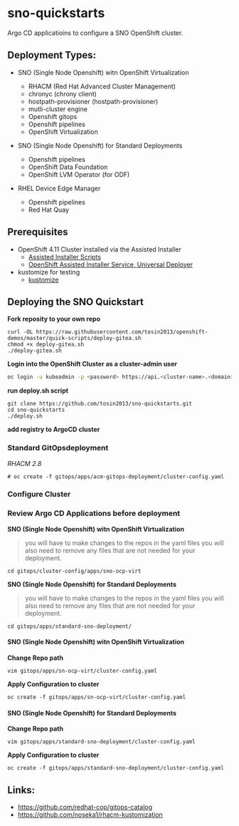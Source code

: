 # sno-quickstarts

Argo CD applicatioins to configure a SNO OpenShift cluster. 

## Deployment Types: 
* SNO (Single Node Openshift) witn OpenShift Virtualization
  * RHACM (Red Hat Advanced Cluster Management)
  * chronyc (chrony client)
  * hostpath-provisioner (hostpath-provisioner)
  * mutli-cluster engine
  * Openshift gitops
  * Openshift pipelines
  * OpenShift Virtualization
  
* SNO (Single Node Openshift) for Standard Deployments
  * Openshift pipelines
  * OpenShift Data Foundation
  * OpenShift LVM Operator (for ODF)

* RHEL Device Edge Manager
  * Openshift pipelines
  * Red Hat Quay 

## Prerequisites
* OpenShift 4.11 Cluster installed via the Assisted Installer 
  * [Assisted Installer Scripts](https://github.com/tosin2013/openshift-4-deployment-notes/tree/master/assisted-installer)
  * [OpenShift Assisted Installer Service, Universal Deployer](https://github.com/tosin2013/ocp4-ai-svc-universal)
* kustomize for testing
  * [kustomize](https://kustomize.io/)

## Deploying the SNO Quickstart
**Fork reposity to your own repo**
```
curl -OL https://raw.githubusercontent.com/tosin2013/openshift-demos/master/quick-scripts/deploy-gitea.sh
chmod +x deploy-gitea.sh
./deploy-gitea.sh
```

**Login into the OpenShift Cluster as a cluster-admin user**
```bash
oc login -u kubeadmin -p <password> https://api.<cluster-name>.<domain>:6443
```

**run deploy.sh script**
```
git clone https://github.com/tosin2013/sno-quickstarts.git
cd sno-quickstarts
./deploy.sh
```

**add registry to ArgoCD cluster**

### Standard GitOpsdeployment
*RHACM 2.8*
```
# oc create -f gitops/apps/acm-gitops-deployment/cluster-config.yaml
```

### Configure Cluster
### Review Argo CD Applications before deployment 
**SNO (Single Node Openshift) witn OpenShift Virtualization**
> you will have to make changes to the repos in the yaml files you will also need to remove any files that are not needed for your deployment.
```
cd gitops/cluster-config/apps/sno-ocp-virt
```

**SNO (Single Node Openshift) for Standard Deployments**
> you will have to make changes to the repos in the yaml files you will also need to remove any files that are not needed for your deployment.
```
cd gitops/apps/standard-sno-deployment/
```

#### SNO (Single Node Openshift) witn OpenShift Virtualization
**Change Repo path**
```
vim gitops/apps/sn-ocp-virt/cluster-config.yaml
```
**Apply Configuration to cluster**
```
oc create -f gitops/apps/sn-ocp-virt/cluster-config.yaml
```
#### SNO (Single Node Openshift) for Standard Deployments
**Change Repo path**
```
vim gitops/apps/standard-sno-deployment/cluster-config.yaml
```
**Apply Configuration to cluster**
```
oc create -f gitops/apps/standard-sno-deployment/cluster-config.yaml
```



## Links:
* https://github.com/redhat-cop/gitops-catalog
* https://github.com/noseka1/rhacm-kustomization